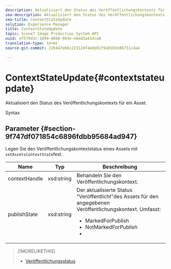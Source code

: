 ```yaml
---
description: Aktualisiert den Status des Veröffentlichungskontexts für ein Asset.
seo-description: Aktualisiert den Status des Veröffentlichungskontexts für ein Asset.
seo-title: ContextStateUpdate
solution: Experience Manager
title: ContextStateUpdate
topic: Scene7 Image Production System API
uuid: ef579d3c-1899-4088-903e-e6ed5a414ca8
translation-type: tm+mt
source-git-commit: 22b447e66c223126f4e6b91f9a0102e86731c4a4

---
```



# ContextStateUpdate{#contextstateupdate}

Aktualisiert den Status des Veröffentlichungskontexts für ein Asset.

Syntax

## Parameter {#section-9f747df071854c6896fdbb95684ad947}

Legen Sie den Veröffentlichungskontextstatus eines Assets mit `setAssetsContextState`fest.

<table id="table_FD172CEA4EFE44E08ADA22D090DC06CA">
 <thead>
  <tr>
   <th colname="col1" class="entry"> Name </th>
   <th colname="col2" class="entry"> Typ </th>
   <th colname="col3" class="entry"> Beschreibung </th>
  </tr>
 </thead>
 <tbody>
  <tr>
   <td colname="col1"><span class="codeph"><span class="varname"> contextHandle</span></span></td>
   <td colname="col2"><span class="codeph"> xsd:string </span></td>
   <td colname="col3"> Behandeln Sie den Veröffentlichungskontext. </td>
  </tr>
  <tr>
   <td colname="col1"><span class="codeph"><span class="varname"> publishState</span></span></td>
   <td colname="col2"><span class="codeph"> xsd:string</span></td>
   <td colname="col3">Der aktualisierte Status "Veröffentlicht"des Assets für den angegebenen Veröffentlichungskontext. Umfasst: 
    <ul id="ul_CF6019C4CA3648B687C252F1A7C2EAAF">
     <li id="li_4367D7A058F045D98CDF58009E2AC7BC"><span class="codeph"> MarkedForPublish</span></li>
     <li id="li_EEFC6A76C1014C6D9D5E66F271B68606"><span class="codeph"> NotMarkedForPublish</span></li>
     <li id="li_5145CFA39F5249C48DBD0A37543AF055"><span class="codeph"></span></li>
    </ul></td>
  </tr>
 </tbody>
</table>

>[!MORELIKETHIS]
>
>* [Veröffentlichungsstatus](../../string-constants/c-string-constants/r-publish-state.md#reference-a9d80231514b4272b39d10c1a7aadca8)


